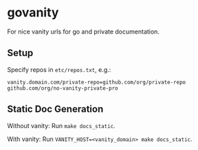 # govanity

For nice vanity urls for go and private documentation.

## Setup

Specify repos in `etc/repos.txt`, e.g.:

```
vanity.domain.com/private-repo=github.com/org/private-repo
github.com/org/no-vanity-private-pro
```

## Static Doc Generation

Without vanity:
Run `make docs_static`.

With vanity:
Run `VANITY_HOST=<vanity_domain> make docs_static`.
